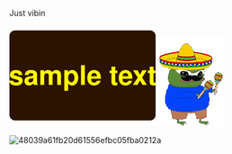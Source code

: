Just vibin

![](https://raw.githubusercontent.com/makalkin/makalkin/49ab5e4f43f52bcdf6e9dc5e95804f828dd25022/test.svg) ![](https://raw.githubusercontent.com/makalkin/makalkin/main/pepe-maracas-peepo-maracas.gif)

![48039a61fb20d61556efbc05fba0212a](https://github.com/user-attachments/assets/bdac9aa3-fb64-4326-84a8-1f25211e43c1)

